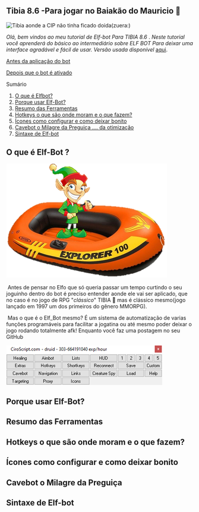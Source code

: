 ##                      Tibia 8.6 -Para jogar no Baiakão do Mauricio :eyes:

![Tibia aonde a CIP não tinha ficado doida(zuera:)](https://i.imgur.com/1shsgxX.jpg)

*Olá, bem vindos ao meu tutorial de Elf-bot Para TIBIA 8.6* .
*Neste tutorial você aprenderá do básico ao intermediário sobre ELF BOT Para deixar uma interface agradável e fácil de usar. Versão usada disponível* [aqui](https://www.ciroscript.com/forum/tutoriais/download-do-elfbot-crack-tibia-ip-change).



[Antes da aplicação do bot](https://github.com/MatheusdeCastroPassosPrado/Elf-Bot_Tibia_8.6/blob/master/assets/desativado.png)

[Depois que o bot é ativado](https://github.com/MatheusdeCastroPassosPrado/Elf-Bot_Tibia_8.6/blob/master/assets/ativado.png) 	

Sumário

1. [O que é Elfbot?](https://github.com/MatheusdeCastroPassosPrado/configs_elf#o-que-é-elf-bot-)
2. [Porque usar Elf-Bot?](https://github.com/MatheusdeCastroPassosPrado/configs_elf#porque-usar-elf-bot)
3. [Resumo das Ferramentas](https://github.com/MatheusdeCastroPassosPrado/configs_elf#resumo-das-ferramentas)
4. [Hotkeys o que são onde moram e o que fazem?](https://github.com/MatheusdeCastroPassosPrado/configs_elf#hotkeys-o-que-são-onde-moram-e-o-que-fazem)
5. [Ícones como configurar e como deixar bonito](https://github.com/MatheusdeCastroPassosPrado/configs_elf#ícones-como-configurar-e-como-deixar-bonito)
6. [Cavebot o Milagre da Preguiça .... da otimização](https://github.com/MatheusdeCastroPassosPrado/configs_elf#cavebot-o-milagre-da-preguiça)
7. [Sintaxe de Elf-bot](https://github.com/MatheusdeCastroPassosPrado/configs_elf#sintaxe-de-elf-bot)





## O que é Elf-Bot ? 

![O verdadeiro elf bot](https://github.com/MatheusdeCastroPassosPrado/Elf-Bot_Tibia_8.6/blob/master/assets/Elf_bottrue.png)



​     	Antes de pensar no Elfo que só queria passar um tempo curtindo o seu joguinho dentro do bot é preciso entender aonde ele vai ser aplicado, que no caso é no jogo de RPG "*clássico*" TIBIA :game_die: mas é clássico mesmo(jogo lançado em 1997 um dos primeiros do gênero MMORPG).

​        Mas o que é o Elf_Bot mesmo?  É um sistema de automatização de varias funções  programáveis para facilitar a jogatina ou até mesmo poder deixar o jogo rodando totalmente afk! Enquanto você faz uma postagem no seu GitHub

![Aparência do bot quando injetado no Tibia](https://github.com/MatheusdeCastroPassosPrado/Elf-Bot_Tibia_8.6/blob/master/assets/Elf_bot.png)



## Porque usar Elf-Bot?

## Resumo das Ferramentas

## Hotkeys o que são onde moram e o que fazem?

## Ícones como configurar e como deixar bonito

## Cavebot o Milagre da Preguiça

## Sintaxe de Elf-bot